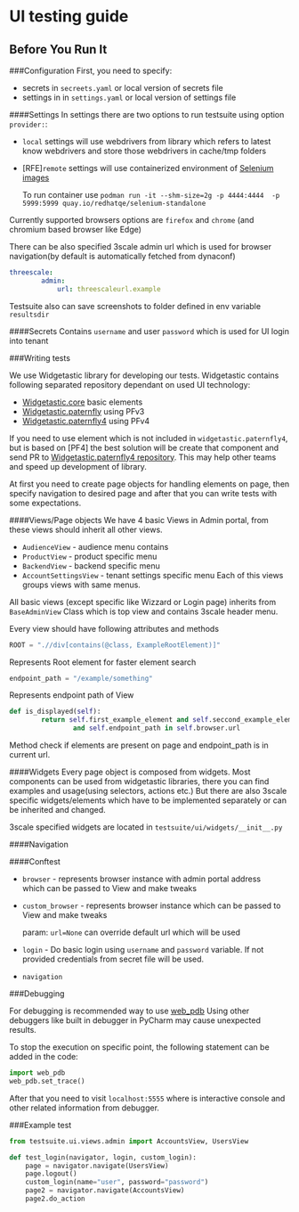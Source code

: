 # UI testing guide

## Before You Run It

###Configuration
First, you need to specify:
 * secrets in `secreets.yaml` or local version of secrets file
 * settings in in `settings.yaml` or local version of settings file

####Settings
In settings there are two options to run testsuite using option `provider:`:
* `local` settings  will use webdrivers from library which refers to 
latest know webdrivers and store those webdrivers in cache/tmp folders
* [RFE]`remote` settings will use containerized environment of 
[Selenium images](https://github.com/RedHatQE/selenium-images)

    To run container use `podman run -it --shm-size=2g -p 4444:4444 
-p 5999:5999 quay.io/redhatqe/selenium-standalone` 

Currently supported browsers options are `firefox` and `chrome` (and chromium based browser like Edge)

There can be also specified 3scale admin url which is used for browser 
navigation(by default is automatically fetched from dynaconf)
```yaml
threescale:
        admin:
            url: threescaleurl.example
```
     
Testsuite also can save screenshots to folder defined in env variable `resultsdir`
     
####Secrets
Contains  `username` and user `password` which is used for UI login into tenant

###Writing tests

We use Widgetastic library for developing our tests. 
Widgetastic contains following separated repository dependant on used UI technology:
* [Widgetastic.core](https://github.com/RedHatQE/widgetastic.core)  basic elements
* [Widgetastic.paternfly](https://github.com/RedHatQE/widgetastic.patternfly) using PFv3
* [Widgetastic.paternfly4](https://github.com/RedHatQE/widgetastic.patternfly4) using PFv4

If you need to use element which is not included in `widgetastic.paternfly4`, but is based on [PF4] 
the best solution will be create that component and send PR to 
[Widgetastic.paternfly4 repository](https://github.com/RedHatQE/widgetastic.patternfly4). 
This may help other teams and speed up development of library.

At first you need to create page objects for handling elements on page, 
then specify navigation to desired page and after that you can write tests with some expectations.

####Views/Page objects
We have 4 basic Views in Admin portal, from these views should inherit  all other views. 
* `AudienceView` - audience menu contains
* `ProductView` - product specific menu
* `BackendView` - backend specific menu
* `AccountSettingsView` - tenant settings specific menu
Each of this views groups views with same menus.

All basic views (except specific like Wizzard or Login page) inherits from `BaseAdminView` Class 
which is top view and contains 3scale header menu.

Every view should have following attributes and methods
```python
ROOT = ".//div[contains(@class, ExampleRootElement)]"
```
Represents Root element for faster element search

```python
endpoint_path = "/example/something"
```
Represents endpoint path of View

```python
def is_displayed(self):
        return self.first_example_element and self.seccond_example_element 
                and self.endpoint_path in self.browser.url
```
Method check if elements are present on page and endpoint_path is in current url.


####Widgets
Every page object is composed from widgets.
Most components can be used from widgetastic libraries, 
there you can find examples and usage(using selectors, actions etc.)
But there are also 3scale specific widgets/elements which have to be implemented separately or can be
inherited and changed.

3scale specified widgets are located in `testsuite/ui/widgets/__init__.py`

####Navigation

####Conftest

* `browser` - represents browser instance with admin portal address  
which can be passed to View and make tweaks
   
* `custom_browser` - represents browser instance which can be passed to View and make tweaks
   
    param: `url=None` can override default url which will be used

* `login` - Do basic login using `username` and `password` variable. If not provided 
credentials from secret file will be used.

* `navigation`

###Debugging

For debugging is recommended way to use [web_pdb](https://pypi.org/project/web-pdb/)
Using other debuggers like built in debugger in PyCharm may cause unexpected results.

To stop the execution on specific point, the following statement can be added in the code:
```python
import web_pdb
web_pdb.set_trace()
```

After that you need to visit `localhost:5555` where is interactive console and other related information from debugger.

###Example test 

```python
from testsuite.ui.views.admin import AccountsView, UsersView

def test_login(navigator, login, custom_login):
    page = navigator.navigate(UsersView)
    page.logout()
    custom_login(name="user", password="password")
    page2 = navigator.navigate(AccountsView)
    page2.do_action
```
